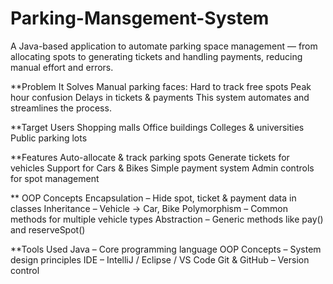 # Parking-Mansgement-System
A Java-based application to automate parking space management — from allocating spots to generating tickets and handling payments, reducing manual effort and errors.

**Problem It Solves
Manual parking faces:
    Hard to track free spots
    Peak hour confusion
    Delays in tickets & payments
This system automates and streamlines the process.

**Target Users
    Shopping malls
    Office buildings
    Colleges & universities
    Public parking lots

**Features
    Auto-allocate & track parking spots
    Generate tickets for vehicles
    Support for Cars & Bikes
    Simple payment system
    Admin controls for spot management

** OOP Concepts
    Encapsulation – Hide spot, ticket & payment data in classes
    Inheritance – Vehicle → Car, Bike
    Polymorphism – Common methods for multiple vehicle types
    Abstraction – Generic methods like pay() and reserveSpot()

**Tools Used
    Java – Core programming language
    OOP Concepts – System design principles
    IDE – IntelliJ / Eclipse / VS Code 
    Git & GitHub – Version control
